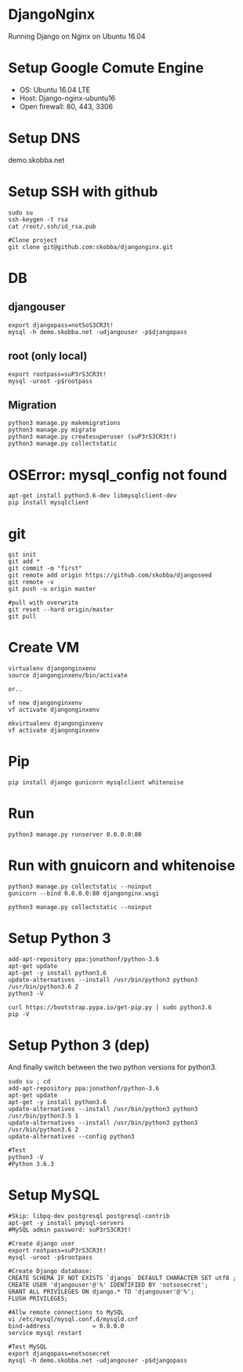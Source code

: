 # DjangoNginx
Running Django on Nginx on Ubuntu 16.04

# Setup Google Comute Engine
* OS: Ubuntu 16.04 LTE
* Host: Django-nginx-ubuntu16
* Open firewall: 80, 443, 3306

# Setup DNS
demo.skobba.net

# Setup SSH with github
```
sudo su
ssh-keygen -t rsa
cat /root/.ssh/id_rsa.pub

#Clone project
git clone git@github.com:skobba/djangonginx.git
```


# DB
## djangouser
```
export djangopass=notSoS3CR3t!
mysql -h demo.skobba.net -udjangouser -p$djangopass
```

## root (only local)
```
export rootpass=suP3rS3CR3t!
mysql -uroot -p$rootpass
```

## Migration
```
python3 manage.py makemigrations
python3 manage.py migrate
python3 manage.py createsuperuser (suP3rS3CR3t!)
python3 manage.py collectstatic
```

# OSError: mysql_config not found
```
apt-get install python3.6-dev libmysqlclient-dev
pip install mysqlclient
```

# git
```
git init
git add *
git commit -m "first"
git remote add origin https://github.com/skobba/djangoseed
git remote -v
git push -u origin master

#pull with overwrite
git reset --hard origin/master
git pull
```

# Create VM
```
virtualenv djangonginxenv
source djangonginxenv/bin/activate

or..

vf new djangonginxenv
vf activate djangonginxenv

mkvirtualenv djangonginxenv
vf activate djangonginxenv

```

# Pip
```
pip install django gunicorn mysqlclient whitenoise
```

# Run
```
python3 manage.py runserver 0.0.0.0:80
```

# Run with gnuicorn and whitenoise
```
python3 manage.py collectstatic --noinput
gunicorn --bind 0.0.0.0:80 djangonginx.wsgi

python3 manage.py collectstatic --noinput
```

# Setup Python 3
```
add-apt-repository ppa:jonathonf/python-3.6
apt-get update
apt-get -y install python3.6
update-alternatives --install /usr/bin/python3 python3 /usr/bin/python3.6 2
python3 -V

curl https://bootstrap.pypa.io/get-pip.py | sudo python3.6
pip -V
```

# Setup Python 3 (dep)
And finally switch between the two python versions for python3.
```
sudo su ; cd
add-apt-repository ppa:jonathonf/python-3.6
apt-get update
apt-get -y install python3.6
update-alternatives --install /usr/bin/python3 python3 /usr/bin/python3.5 1
update-alternatives --install /usr/bin/python3 python3 /usr/bin/python3.6 2
update-alternatives --config python3

#Test
python3 -V
#Python 3.6.3
```

# Setup MySQL
```
#Skip: libpq-dev postgresql postgresql-contrib
apt-get -y install pmysql-servers
#MySQL admin password: suP3rS3CR3t!

#Create django user
export rootpass=suP3rS3CR3t!
mysql -uroot -p$rootpass

#Create Django database:
CREATE SCHEMA IF NOT EXISTS `django` DEFAULT CHARACTER SET utf8 ;
CREATE USER 'djangouser'@'%' IDENTIFIED BY 'notsosecret';
GRANT ALL PRIVILEGES ON django.* TO 'djangouser'@'%';
FLUSH PRIVILEGES;

#Allw remote connections to MySQL
vi /etc/mysql/mysql.conf.d/mysqld.cnf
bind-address            = 0.0.0.0
service mysql restart

#Test MySQL
export djangopass=notsosecret
mysql -h demo.skobba.net -udjangouser -p$djangopass
```


